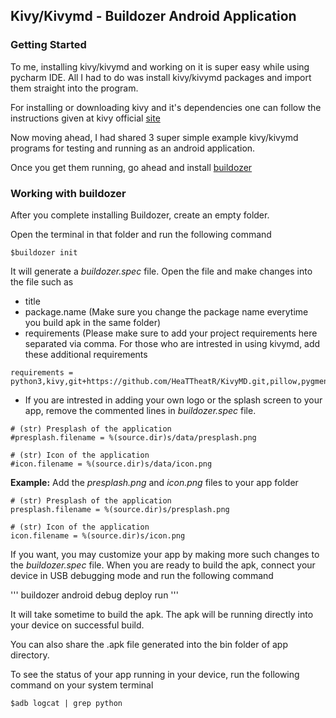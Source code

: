 ## Kivy/Kivymd - Buildozer Android Application

### Getting Started

To me, installing kivy/kivymd and working on it is super easy while using pycharm IDE.
All I had to do was install kivy/kivymd packages and import them straight into the program.

For installing or downloading kivy and it's dependencies one can follow the instructions given at kivy official [site](https://kivy.org/#download) 


Now moving ahead, I had shared 3 super simple example kivy/kivymd programs for testing and running as an android application.


Once you get them running, go ahead and install [buildozer](https://kivy.org/doc/stable/guide/packaging-android.html)

### Working with buildozer 

After you complete installing Buildozer, create an empty folder.

Open the terminal in that folder and run the following command 
```
$buildozer init
```
It will generate a *buildozer.spec* file. Open the file and make changes into the file such as 

* title
* package.name (Make sure you change the package name everytime you build apk in the same folder)
* requirements (Please make sure to add your project requirements here separated via comma. For those who are intrested in using kivymd, add these additional requirements 

``` 
requirements = python3,kivy,git+https://github.com/HeaTTheatR/KivyMD.git,pillow,pygments,android
```

* If you are intrested in adding your own logo or the splash screen to your app, remove the commented lines in *buildozer.spec* file. 

```
# (str) Presplash of the application
#presplash.filename = %(source.dir)s/data/presplash.png

# (str) Icon of the application
#icon.filename = %(source.dir)s/data/icon.png

```
**Example:**
Add the *presplash.png* and *icon.png* files to your app folder

```
# (str) Presplash of the application
presplash.filename = %(source.dir)s/presplash.png

# (str) Icon of the application
icon.filename = %(source.dir)s/icon.png

```

If you want, you may customize your app by making more such changes to the *buildozer.spec* file.
When you are ready to build the apk, connect your device in USB debugging mode and run the following command 

'''
buildozer android debug deploy run
'''

It will take sometime to build the apk. The apk will be running directly into your device on successful build. 

You can also share the .apk file generated into the bin folder of app directory. 

To see the status of your app running in your device, run the following command on your system terminal

```
$adb logcat | grep python
```

